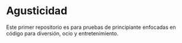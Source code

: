 # Agusticidad
Este primer repositorio es para pruebas de principiante enfocadas en código para diversión, ocio y entretenimiento.

